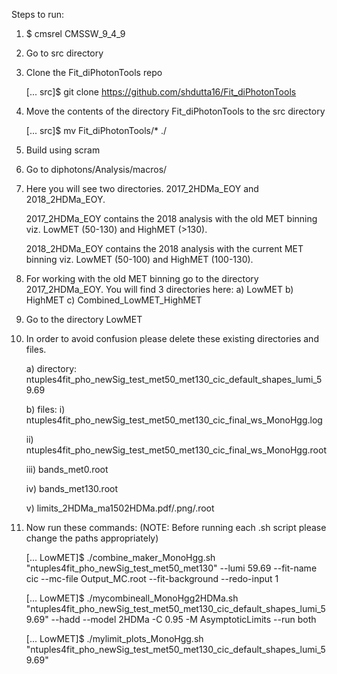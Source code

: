 Steps to run:

1. $ cmsrel CMSSW_9_4_9

2. Go to src directory

3. Clone the Fit_diPhotonTools repo

   [... src]$ git clone https://github.com/shdutta16/Fit_diPhotonTools

4. Move the contents of the directory Fit_diPhotonTools to the src directory

   [... src]$ mv Fit_diPhotonTools/* ./
 
5. Build using scram 

6. Go to diphotons/Analysis/macros/

7. Here you will see two directories. 2017_2HDMa_EOY and 2018_2HDMa_EOY. 

   2017_2HDMa_EOY contains the 2018 analysis with the old MET binning viz. LowMET (50-130) and HighMET (>130). 
   
   2018_2HDMa_EOY contains the 2018 analysis with the current MET binning viz. LowMET (50-100) and HighMET (100-130).


8. For working with the old MET binning go to the directory 2017_2HDMa_EOY. You will find 3 directories here: a) LowMET  b) HighMET  c) Combined_LowMET_HighMET

9. Go to the directory LowMET

10. In order to avoid confusion please delete these existing directories and files. 
    
    a) directory: ntuples4fit_pho_newSig_test_met50_met130_cic_default_shapes_lumi_59.69
    
    b) files: i)   ntuples4fit_pho_newSig_test_met50_met130_cic_final_ws_MonoHgg.log
    		
	   ii)  ntuples4fit_pho_newSig_test_met50_met130_cic_final_ws_MonoHgg.root
	      
	   iii) bands_met0.root
	      
	   iv)  bands_met130.root
	      
	   v)   limits_2HDMa_ma1502HDMa.pdf/.png/.root
	      
	      

11. Now run these commands: (NOTE: Before running each .sh script please change the paths appropriately)
    
    [... LowMET]$ ./combine_maker_MonoHgg.sh "ntuples4fit_pho_newSig_test_met50_met130" --lumi 59.69 --fit-name cic --mc-file Output_MC.root --fit-background --redo-input 1

    [... LowMET]$ ./mycombineall_MonoHgg2HDMa.sh "ntuples4fit_pho_newSig_test_met50_met130_cic_default_shapes_lumi_59.69" --hadd --model 2HDMa -C 0.95 -M AsymptoticLimits --run both

    [... LowMET]$ ./mylimit_plots_MonoHgg.sh "ntuples4fit_pho_newSig_test_met50_met130_cic_default_shapes_lumi_59.69"





